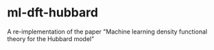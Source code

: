 # ml-dft-hubbard
A re-implementation of the paper "Machine learning density functional theory for the Hubbard model"
